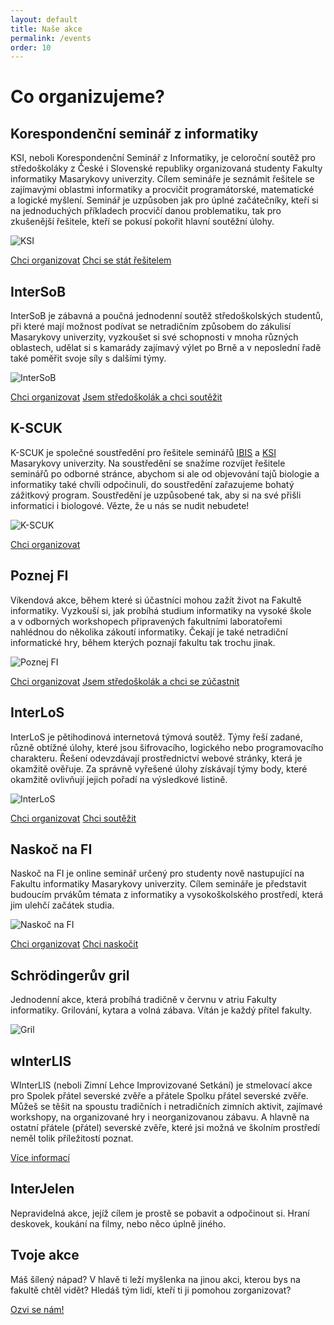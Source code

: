 ```yaml
---
layout: default
title: Naše akce
permalink: /events
order: 10
---
```


# Co organizujeme?

## Korespondenční seminář z informatiky

KSI, neboli Korespondenční Seminář z Informatiky, je celoroční soutěž pro
středoškoláky z České i Slovenské republiky organizovaná studenty Fakulty
informatiky Masarykovy univerzity. Cílem semináře je seznámit řešitele se
zajímavými oblastmi informatiky a procvičit programátorské, matematické
a logické myšlení. Seminář je uzpůsoben jak pro úplné začátečníky, kteří si na
jednoduchých příkladech procvičí danou problematiku, tak pro zkušenější
řešitele, kteří se pokusí pokořit hlavní soutěžní úlohy.

<img src="/img/ksi.png" alt="KSI" />

<a class="btn btn-large" href="/event-join">Chci organizovat</a>
<a class="btn btn-large" href="https://ksi.fi.muni.cz">Chci se stát řešitelem</a>


## InterSoB

InterSoB je zábavná a poučná jednodenní soutěž středoškolských studentů, při
které mají možnost podívat se netradičním způsobem do zákulisí Masarykovy
univerzity, vyzkoušet si své schopnosti v mnoha různých oblastech, udělat si
s kamarády zajímavý výlet po Brně a v neposlední řadě také poměřit svoje síly
s dalšími týmy.

<img src="/img/intersob.jpg" alt="InterSoB" />

<a class="btn btn-large" href="/event-join">Chci organizovat</a>
<a class="btn btn-large" href="https://intersob.math.muni.cz/">Jsem středoškolák a chci soutěžit</a>


## K-SCUK

K-SCUK je společné soustředění pro řešitele seminářů
[IBIS](https://ibis.sci.muni.cz/) a [KSI](https://ksi.fi.muni.cz) Masarykovy
univerzity. Na soustředění se snažíme rozvíjet řešitele seminářů po odborné
stránce, abychom si ale od objevování tajů biologie a informatiky také chvíli
odpočinuli, do soustředění zařazujeme bohatý zážitkový program. Soustředění je
uzpůsobené tak, aby si na své přišli informatici i biologové. Vězte, že u nás
se nudit nebudete!

<img src="/img/kscuk.jpg" alt="K-SCUK" />

<a class="btn btn-large" href="/event-join">Chci organizovat</a>


## Poznej FI

Víkendová akce, během které si účastníci mohou zažít život na Fakultě
informatiky. Vyzkouší si, jak probíhá studium informatiky na vysoké škole
a v odborných workshopech připravených fakultními laboratořemi nahlédnou do
několika zákoutí informatiky. Čekají je také netradiční informatické hry, během
kterých poznají fakultu tak trochu jinak.

<img src="/img/poznejfi.jpg" alt="Poznej FI" />

<a class="btn btn-large" href="/event-join">Chci organizovat</a>
<a class="btn btn-large" href="https://poznej.fi.muni.cz">Jsem středoškolák a chci se zúčastnit</a>


## InterLoS

InterLoS je pětihodinová internetová týmová soutěž. Týmy řeší zadané, různě
obtížné úlohy, které jsou šifrovacího, logického nebo programovacího
charakteru. Řešení odevzdávají prostřednictví webové stránky, která je okamžitě
ověřuje. Za správně vyřešené úlohy získávají týmy body, které okamžitě
ovlivňují jejich pořadí na výsledkové listině.

<img src="/img/interlos.jpg" alt="InterLoS" />

<a class="btn btn-large" href="/event-join">Chci organizovat</a>
<a class="btn btn-large" href="https://interlos.fi.muni.cz">Chci soutěžit</a>


## Naskoč na FI

Naskoč na FI je online seminář určený pro studenty nově nastupující
na Fakultu informatiky Masarykovy univerzity.
Cílem semináře je představit budoucím prvákům témata z informatiky
a vysokoškolského prostředí, která jim ulehčí začátek studia.

<img src="/img/naskoc.jpg" alt="Naskoč na FI" />

<a class="btn btn-large" href="/event-join">Chci organizovat</a>
<a class="btn btn-large" href="https://naskoc.fi.muni.cz/">Chci naskočit</a>


## Schrödingerův gril

Jednodenní akce, která probíhá tradičně v červnu v atriu Fakulty informatiky.
Grilování, kytara a volná zábava. Vítán je každý přítel fakulty.

<img src="/img/gril.jpg" alt="Gril" />

## wInterLIS

WInterLIS (neboli Zimní Lehce Improvizované Setkání) je stmelovací akce pro
Spolek přátel severské zvěře a přátele Spolku přátel severské zvěře. Můžeš se
těšit na spoustu tradičních i netradičních zimních aktivit, zajímavé workshopy,
na organizované hry i neorganizovanou zábavu. A hlavně na ostatní přátele
(přátel) severské zvěře, které jsi možná ve školním prostředí neměl tolik
příležitostí poznat.

<a class="btn btn-large" href="/winterlis23">Více informací</a>


## InterJelen

Nepravidelná akce, jejíž cílem je prostě se pobavit a odpočinout si. Hraní
deskovek, koukání na filmy, nebo něco úplně jiného.


## Tvoje akce

Máš šílený nápad? V hlavě ti leží myšlenka na jinou akci, kterou bys na fakultě
chtěl vidět? Hledáš tým lidí, kteří ti ji pomohou zorganizovat?

<a class="btn btn-large" href="/#contact">Ozvi se nám!</a>
